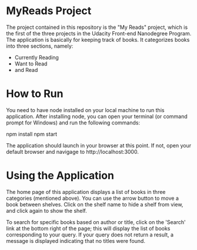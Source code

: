 # MyReads Project
The project contained in this repository is the "My Reads" project, which is the first of the three projects in the Udacity Front-end Nanodegree Program. The application is basically for keeping track of books. It categorizes books into three sections, namely: 
- Currently Reading
- Want to Read
- and Read

# How to Run
You need to have node installed on your local machine to run this application. After installing node, you can open your terminal (or command prompt for Windows)
and run the following commands:

npm install
npm start

The application should launch in your browser at this point. If not, open your default browser and navigage to http://localhost:3000.

# Using the Application
The home page of this application displays a list of books in three categories (mentioned above). You can use the arrow button to move a book between shelves. Click on the shelf name to hide a shelf from view, and click again to show the shelf.

To search for specific books based on author or title, click on the 'Search' link at the bottom right of the page; this will display the list of books corresponding to your query. If your query does not return a result, a message is displayed indicating that no titles were found.
